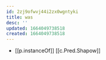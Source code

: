```yaml
---
id: 2zj9ofwvj44i2zx0wgntyki
title: was
desc: ''
updated: 1664049738518
created: 1664049738518
---
```


- [[p.instanceOf]] [[c.Pred.Shapow]]